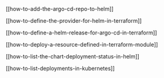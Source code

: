 [[how-to-add-the-argo-cd-repo-to-helm]]

[[how-to-define-the-provider-for-helm-in-terraform]]

[[how-to-define-a-helm-release-for-argo-cd-in-terraform]]

[[how-to-deploy-a-resource-defined-in-terraform-module]]

[[how-to-list-the-chart-deployment-status-in-helm]]

[[how-to-list-deployments-in-kubernetes]]





